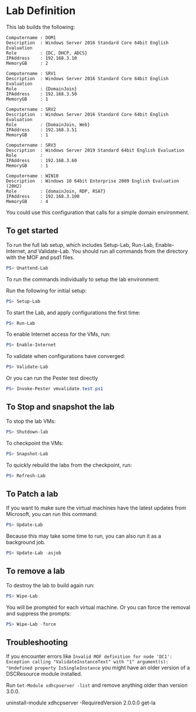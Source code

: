 # Lab Definition

This lab builds the following:

    Computername : DOM1
    Description  : Windows Server 2016 Standard Core 64bit English Evaluation
    Role         : {DC, DHCP, ADCS}
    IPAddress    : 192.168.3.10
    MemoryGB     : 2

    Computername : SRV1
    Description  : Windows Server 2016 Standard Core 64bit English Evaluation
    Role         : {DomainJoin}
    IPAddress    : 192.168.3.50
    MemoryGB     : 1

    Computername : SRV2
    Description  : Windows Server 2016 Standard Core 64bit English Evaluation
    Role         : {DomainJoin, Web}
    IPAddress    : 192.168.3.51
    MemoryGB     : 1

    Computername : SRV3
    Description  : Windows Server 2019 Standard 64bit English Evaluation
    Role         :
    IPAddress    : 192.168.3.60
    MemoryGB     : 1

    Computername : WIN10
    Description  : Windows 10 64bit Enterprise 2009 English Evaluation (20H2)
    Role         : {domainJoin, RDP, RSAT}
    IPAddress    : 192.168.3.100
    MemoryGB     : 4

You could use this configuration that calls for a simple domain environment.

## To get started

To run the full lab setup, which includes Setup-Lab, Run-Lab, Enable-Internet, and Validate-Lab. You should run all commands from the directory with the MOF and psd1 files.

```powershell
PS> Unattend-Lab
```

To run the commands individually to setup the lab environment:

Run the following for initial setup:

```powershell
PS> Setup-Lab
```

To start the Lab, and apply configurations the first time:

```powershell
PS> Run-Lab
```

To enable Internet access for the VMs, run:

```powershell
PS> Enable-Internet
```

To validate when configurations have converged:

```powershell
PS> Validate-Lab
```

Or you can run the Pester test directly

```powershell
PS> Invoke-Pester vmvalidate.test.ps1
```

## To Stop and snapshot the lab

To stop the lab VMs:

```powershell
PS> Shutdown-lab
```

To checkpoint the VMs:

```powershell
PS> Snapshot-Lab
```

To quickly rebuild the labs from the checkpoint, run:

```powershell
PS> Refresh-Lab
```

## To Patch a lab

If you want to make sure the virtual machines have the latest updates from Microsoft, you can run this command:

```powershell
PS> Update-Lab
```

Because this may take some time to run, you can also run it as a background job.

```powershell
PS> Update-Lab -asjob
```

## To remove a lab

To destroy the lab to build again run:

```powershell
PS> Wipe-Lab
```

You will be prompted for each virtual machine. Or you can force the removal and suppress the prompts:

```powershell
PS> Wipe-Lab -force
```

## Troubleshooting

If you encounter errors like `Invalid MOF definition for node 'DC1': Exception calling "ValidateInstanceText" with "1" argument(s): "Undefined
property IsSingleInstance` you might have an older version of a DSCResource module installed.

Run `Get-Module xdhcpserver -list` and remove anything older than version 3.0.0.

uninstall-module xdhcpserver -RequiredVersion 2.0.0.0
get-la